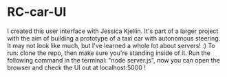 # RC-car-UI
I created this user interface with Jessica Kjellin. It's part of a larger project with the aim of building a prototype of a taxi car with autonomous steering. It may not look like much, but I've learned a whole lot about servers! :)
To run: clone the repo, then make sure you're standing inside of it. Run the following command in the terminal: "node server.js", now you can open the browser and check the UI out at localhost:5000 !
